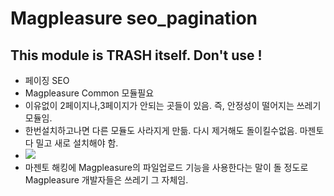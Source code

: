 # Magpleasure seo_pagination
## This module is TRASH itself. Don't use !
- 페이징 SEO
- Magpleasure Common 모듈필요
- 이유없이 2페이지나,3페이지가 안되는 곳들이 있음. 즉, 안정성이 떨어지는 쓰레기 모듈임.
- 한번설치하고나면 다른 모듈도 사라지게 만듦. 다시 제거해도 돌이킬수없음. 마젠토 다 밀고 새로 설치해야 함.
- ![](https://i.ibb.co/mHJrSZx/a.png)
- 마젠토 해킹에 Magpleasure의 파일업로드 기능을 사용한다는 말이 돌 정도로 Magpleasure 개발자들은 쓰레기 그 자체임.
